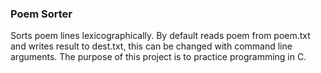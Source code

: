 ### Poem Sorter
Sorts poem lines lexicographically. By default reads poem from poem.txt and writes result to dest.txt, this can be changed with command line arguments. The purpose of this project is to practice programming in C.
